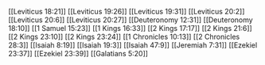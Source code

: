 [[Leviticus 18:21]]
[[Leviticus 19:26]]
[[Leviticus 19:31]]
[[Leviticus 20:2]]
[[Leviticus 20:6]]
[[Leviticus 20:27]]
[[Deuteronomy 12:31]]
[[Deuteronomy 18:10]]
[[1 Samuel 15:23]]
[[1 Kings 16:33]]
[[2 Kings 17:17]]
[[2 Kings 21:6]]
[[2 Kings 23:10]]
[[2 Kings 23:24]]
[[1 Chronicles 10:13]]
[[2 Chronicles 28:3]]
[[Isaiah 8:19]]
[[Isaiah 19:3]]
[[Isaiah 47:9]]
[[Jeremiah 7:31]]
[[Ezekiel 23:37]]
[[Ezekiel 23:39]]
[[Galatians 5:20]]
